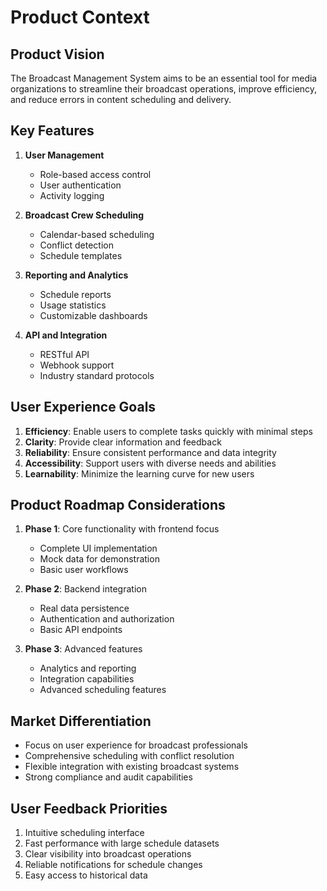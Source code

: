 # Product Context

## Product Vision

The Broadcast Management System aims to be an essential tool for media organizations to streamline their broadcast operations, improve efficiency, and reduce errors in content scheduling and delivery.

## Key Features

1. **User Management**
   - Role-based access control
   - User authentication
   - Activity logging

2. **Broadcast Crew Scheduling**
   - Calendar-based scheduling
   - Conflict detection
   - Schedule templates

3. **Reporting and Analytics**
   - Schedule reports
   - Usage statistics
   - Customizable dashboards

4. **API and Integration**
   - RESTful API
   - Webhook support
   - Industry standard protocols

## User Experience Goals

1. **Efficiency**: Enable users to complete tasks quickly with minimal steps
2. **Clarity**: Provide clear information and feedback
3. **Reliability**: Ensure consistent performance and data integrity
4. **Accessibility**: Support users with diverse needs and abilities
5. **Learnability**: Minimize the learning curve for new users

## Product Roadmap Considerations

1. **Phase 1**: Core functionality with frontend focus
   - Complete UI implementation
   - Mock data for demonstration
   - Basic user workflows

2. **Phase 2**: Backend integration
   - Real data persistence
   - Authentication and authorization
   - Basic API endpoints

3. **Phase 3**: Advanced features
   - Analytics and reporting
   - Integration capabilities
   - Advanced scheduling features

## Market Differentiation

- Focus on user experience for broadcast professionals
- Comprehensive scheduling with conflict resolution
- Flexible integration with existing broadcast systems
- Strong compliance and audit capabilities

## User Feedback Priorities

1. Intuitive scheduling interface
2. Fast performance with large schedule datasets
3. Clear visibility into broadcast operations
4. Reliable notifications for schedule changes
5. Easy access to historical data 